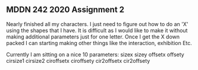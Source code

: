 ## MDDN 242 2020 Assignment 2

Nearly finished all my characters. I just need to figure out how to do an 'X' using the shapes that I have. It is difficult as I would like to make it without making additional parameters just for one letter. Once I get the X down packed I can starting making other things like the interaction, exhibition Etc.

Currently I am sitting on a nice 10 parameters:
sizex
sizey
offsetx
offsety
cirsize1
cirsize2
ciroffsetx
ciroffsety
cir2offsetx
cir2offsety